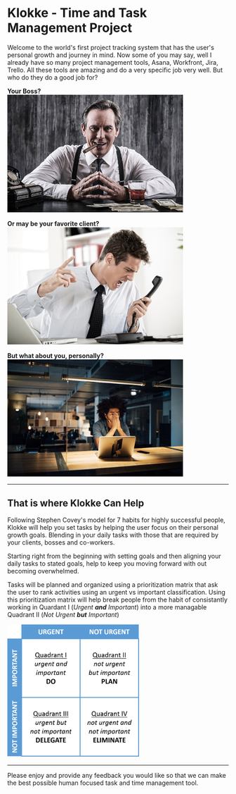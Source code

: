 # Klokke - Time and Task Management Project

Welcome to the world's first project tracking system that has the user's personal growth and journey in mind. Now some of you may say, well I already have so many project management tools, Asana, Workfront, Jira, Trello. All these tools are amazing and do a very specific job very well. But who do they do a good job for?

**Your Boss?**<br>
<img src="./images/mrboss.png" alt="Greedy Boss at desk" width="400"/>

**Or may be your favorite client?**<br>
<img src="./images/favclient.png" alt="Screaming Client on Phone" width="400"/>

**But what about you, personally?**<br>
<img src="./images/sadworker.jpg" alt="Screaming Client on Phone" width="400"/>

<hr>

## That is where Klokke Can Help
Following Stephen Covey's model for 7 habits for highly successful people, Klokke will help you set tasks by helping the user focus on their personal growth goals. Blending in your daily tasks with those that are required by your clients, bosses and co-workers.<br>

Starting right from the beginning with setting goals and then aligning your daily tasks to stated goals, help to keep you moving forward with out becoming overwhelmed.<br>

Tasks will be planned and organized using a prioritization matrix that ask the user to rank activities using an urgent vs important classification. Using this prioritization matrix will help break people from the habit of consistantly working in Quardant I (*Urgent **and** Important*) into a more managable Quadrant II (*Not Urgent **but** Important*) <br>

<img src="./images/prioritization.png" alt="Screaming Client on Phone" width="300"><br>

---

Please enjoy and provide any feedback you would like so that we can make the best possible human focused task and time management tool.



















<!-- ToDo: Remove the original Read Me text before final publication

This is a very basic starting point for your projects.

As you find useful information, remember to add it to the [class-notes](https://github.com/USU-ITLS-x265-23-summer/class-repo).

## Extensions

I strongly recommend installing the [Live Server](https://marketplace.visualstudio.com/items?itemName=ritwickdey.LiveServer) extension.

VS Code and, by extension, the CodeSpace editor, come with built-in extensions.  One of these extensions has a snippets library that you should appreciate.  To see what I'm talking about, double-click to the `index.html` to the left of this editing and previewing area.  When `index.html` is the active editing file, type the letters `ht`, wait until you see a list apear, than select `html:5`.

## Git

The CodeSpace instance allows you to work completely independently on your code, but you still have to follow all the git steps to actually add the code to your project repo on GitHub.  If you look to the far left, you'll see a button that has 3 small circles & 2 lines.  If you've edited any files, you'll also see a blue dot with the count of edited files.  

Once there, read the ["Staging and committing code changes"](https://code.visualstudio.com/docs/sourcecontrol/intro-to-git#_staging-and-committing-code-changes) section and down.  

Do NOT follow anything before/above the "Staging and committing code changes" section — all of this is already configured when you created your CodeSpace from within the GitHub repo!

-->